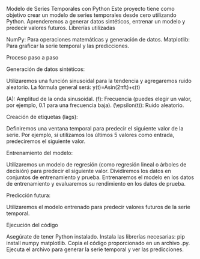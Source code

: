 Modelo de Series Temporales con Python
Este proyecto tiene como objetivo crear un modelo de series temporales desde cero utilizando Python. Aprenderemos a generar datos sintéticos, entrenar un modelo y predecir valores futuros.
Librerías utilizadas

NumPy: Para operaciones matemáticas y generación de datos.
Matplotlib: Para graficar la serie temporal y las predicciones.

Proceso paso a paso


Generación de datos sintéticos:

Utilizaremos una función sinusoidal para la tendencia y agregaremos ruido aleatorio.
La fórmula general será: y(t)=Asin(2πft)+ϵ(t)


(A): Amplitud de la onda sinusoidal.
(f): Frecuencia (puedes elegir un valor, por ejemplo, 0.1 para una frecuencia baja).
(\epsilon(t)): Ruido aleatorio.





Creación de etiquetas (lags):

Definiremos una ventana temporal para predecir el siguiente valor de la serie.
Por ejemplo, si utilizamos los últimos 5 valores como entrada, predeciremos el siguiente valor.



Entrenamiento del modelo:

Utilizaremos un modelo de regresión (como regresión lineal o árboles de decisión) para predecir el siguiente valor.
Dividiremos los datos en conjuntos de entrenamiento y prueba.
Entrenaremos el modelo en los datos de entrenamiento y evaluaremos su rendimiento en los datos de prueba.



Predicción futura:

Utilizaremos el modelo entrenado para predecir valores futuros de la serie temporal.



Ejecución del código

Asegúrate de tener Python instalado.
Instala las librerías necesarias: pip install numpy matplotlib.
Copia el código proporcionado en un archivo .py.
Ejecuta el archivo para generar la serie temporal y ver las predicciones.